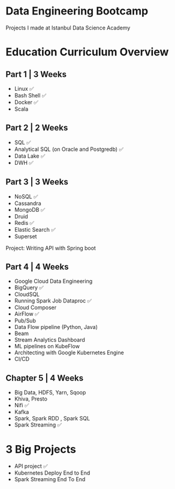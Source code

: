 # Data Engineering Bootcamp
Projects I made at Istanbul Data Science Academy

# Education Curriculum Overview
## Part 1  |  3 Weeks
- Linux ✅
- Bash Shell ✅
- Docker ✅
- Scala

## Part 2  |  2 Weeks
- SQL ✅
- Analytical SQL (on Oracle and Postgredb) ✅
- Data Lake ✅
- DWH ✅

## Part 3  |  3 Weeks
- NoSQL ✅
- Cassandra
- MongoDB ✅
- Druid 
- Redis ✅
- Elastic Search ✅
- Superset

Project: Writing API with Spring boot

## Part 4  |  4 Weeks
- Google Cloud Data Engineering
- BigQuery ✅
- CloudSQL
- Running Spark Job Dataproc ✅
- Cloud Composer
- AirFlow ✅
- Pub/Sub
- Data Flow pipeline (Python, Java)
- Beam
- Stream Analytics Dashboard
- ML pipelines on KubeFlow
- Architecting with Google Kubernetes Engine
- CI/CD

## Chapter 5  |  4 Weeks
- Big Data, HDFS, Yarn, Sqoop
- Khiva, Presto
- Nifi ✅
- Kafka 
- Spark, Spark RDD , Spark SQL
- Spark Streaming ✅

# 3 Big Projects
- API project ✅
- Kubernetes Deploy End to End
- Spark Streaming End To End
